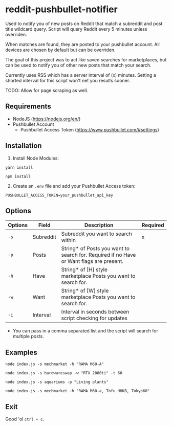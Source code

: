 # reddit-pushbullet-notifier
Used to notify you of new posts on Reddit that match a subreddit and post title wildcard query. Script will query Reddit every 5 minutes unless overriden.

When matches are found, they are posted to your pushbullet account. All devices are chosen by default but can be overriden.

The goal of this project was to act like saved searches for marketplaces, but can be used to notify you of other new posts that match your search.

Currently uses RSS which has a server interval of (x) minutes. Setting a shorted interval for this script won't net you results sooner.

TODO: Allow for page scraping as well.

## Requirements
* NodeJS (https://nodejs.org/en/)
* Pushbullet Account
  * Pushbullet Access Token (https://www.pushbullet.com/#settings)

## Installation
1. Install Node Modules:
```
yarn install
```

```
npm install
```
2. Create an `.env` file and add your Pushbullet Access token:
```
PUSHBULLET_ACCESS_TOKEN=your_pushbullet_api_key
```

## Options
| Options | Field       | Description                                                                                     | Required | 
| ------- | ----------- | ----------------------------------------------------------------------------------------------- | -------- |
| `-s`    | Subreddit   | Subreddit you want to search within                                                             | x        |
| `-p`    | Posts       | String* of Posts you want to search for. Required if no Have or Want flags are present.         |          |
| `-h`    | Have        | String* of [H] style marketplace Posts you want to search for.                                  |          | 
| `-w`    | Want        | String* of [W] style marketplace Posts you want to search for.                                  |          |  
| `-i`    | Interval    | Interval in seconds between script checking for updates                                         |          |

* You can pass in a comma separated list and the script will search for multiple posts.
## Examples

```
node index.js -s mechmarket -h "RAMA M60-A"
```

```
node index.js -s hardwareswap -w "RTX 2080ti" -t 60
```

```
node index.js -s aquariums -p "Living plants"
```

```
node index.js -s mechmarket -h "RAMA M60-a, Tofu HHKB, Tokyo60"
```


## Exit
Good 'ol `ctrl + c`.